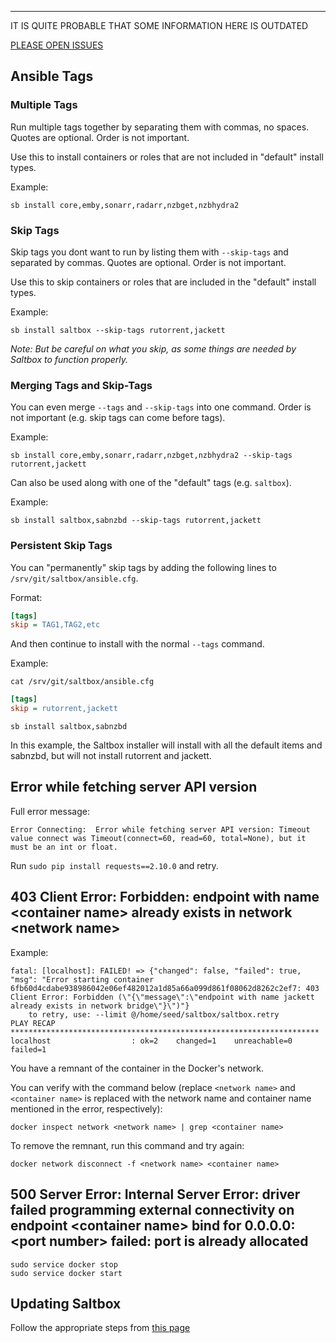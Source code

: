 
---
IT IS QUITE PROBABLE THAT SOME INFORMATION HERE IS OUTDATED

[PLEASE OPEN ISSUES](https://github.com/saltyorg/docs/issues)

## Ansible Tags

### Multiple Tags

Run multiple tags together by separating them with commas, no spaces. Quotes are optional. Order is not important.

Use this to install containers or roles that are not included in "default" install types.  

Example:

```
sb install core,emby,sonarr,radarr,nzbget,nzbhydra2
```

### Skip Tags

Skip tags you dont want to run by listing them with `--skip-tags` and separated by commas. Quotes are optional. Order is not important.

Use this to skip containers or roles that are included in the "default" install types. 

Example:

```
sb install saltbox --skip-tags rutorrent,jackett
```

_Note: But be careful on what you skip, as some things are needed by Saltbox to function properly._

### Merging Tags and Skip-Tags

You can even merge `--tags` and `--skip-tags` into one command. Order is not important (e.g. skip tags can come before tags). 

Example:

```
sb install core,emby,sonarr,radarr,nzbget,nzbhydra2 --skip-tags rutorrent,jackett
```

Can also be used along with one of the "default" tags (e.g. `saltbox`).

Example:

```
sb install saltbox,sabnzbd --skip-tags rutorrent,jackett
```

### Persistent Skip Tags

You can "permanently" skip tags by adding the following lines to `/srv/git/saltbox/ansible.cfg`.

Format: 

```ini
[tags]
skip = TAG1,TAG2,etc
```
And then continue to install with the normal `--tags` command. 

Example:

```
cat /srv/git/saltbox/ansible.cfg
```

```ini
[tags]
skip = rutorrent,jackett
```

```
sb install saltbox,sabnzbd
```

In this example, the Saltbox installer will install with all the default items and sabnzbd, but will not install rutorrent and jackett.

## Error while fetching server API version

Full error message:

```
Error Connecting:  Error while fetching server API version: Timeout value connect was Timeout(connect=60, read=60, total=None), but it must be an int or float.
```


Run `sudo pip install requests==2.10.0` and retry.

## 403 Client Error: Forbidden: endpoint with name \<container name\> already exists in network \<network name\>

Example:

```
fatal: [localhost]: FAILED! => {"changed": false, "failed": true, "msg": "Error starting container 6fb60d4cdabe938986042e06ef482012a1d85a66a099d861f08062d8262c2ef7: 403 Client Error: Forbidden (\"{\"message\":\"endpoint with name jackett already exists in network bridge\"}\")"}
    to retry, use: --limit @/home/seed/saltbox/saltbox.retry
PLAY RECAP *********************************************************************
localhost                  : ok=2    changed=1    unreachable=0    failed=1
```

You have a remnant of the container in the Docker's network.

You can verify with the command below (replace `<network name>` and `<container name>` is replaced with the network name and container name mentioned in the error, respectively):
```
docker inspect network <network name> | grep <container name>
```

To remove the remnant, run this command and try again:

```
docker network disconnect -f <network name> <container name>
```


## 500 Server Error: Internal Server Error: driver failed programming external connectivity on endpoint \<container name\> bind for 0.0.0.0:\<port number\> failed: port is already allocated

```
sudo service docker stop
sudo service docker start
```

## Updating Saltbox

Follow the appropriate steps from [this page](../saltbox/basics/update.md)


